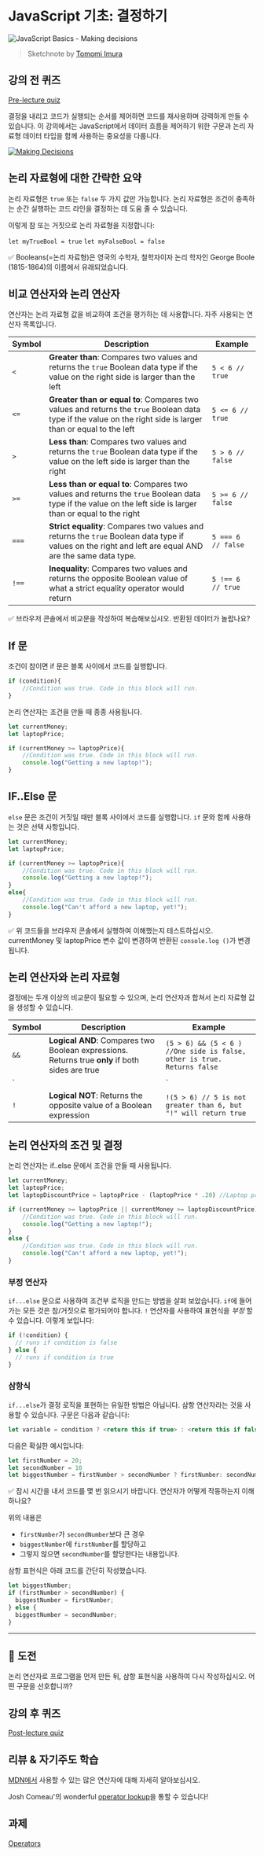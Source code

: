 # JavaScript 기초: 결정하기

![JavaScript Basics - Making decisions](/sketchnotes/webdev101-js-decisions.png)
> Sketchnote by [Tomomi Imura](https://twitter.com/girlie_mac)

## 강의 전 퀴즈
[Pre-lecture quiz](https://calm-wave-0d1a32b03.1.azurestaticapps.net/quiz/11?loc=ko)

결정을 내리고 코드가 실행되는 순서를 제어하면 코드를 재사용하며 강력하게 만들 수 있습니다. 이 강의에서는 JavaScript에서 데이터 흐름을 제어하기 위한 구문과 논리 자료형 데이터 타입을 함께 사용하는 중요성을 다룹니다.

[![Making Decisions](https://img.youtube.com/vi/SxTp8j-fMMY/0.jpg)](https://youtube.com/watch?v=SxTp8j-fMMY "Making Decisions")

## 논리 자료형에 대한 간략한 요약

논리 자료형은 `true` 또는 `false` 두 가지 값만 가능합니다. 논리 자료형은 조건이 충족하는 순간 실행하는 코드 라인을 결정하는 데 도움 줄 수 있습니다.

이렇게 참 또는 거짓으로 논리 자료형을 지정합니다:

`let myTrueBool = true`
`let myFalseBool = false`

✅ Booleans(=논리 자료형)은 영국의 수학자, 철학자이자 논리 학자인 George Boole (1815-1864)의 이름에서 유래되었습니다.

## 비교 연산자와 논리 연산자

연산자는 논리 자료형 값을 비교하여 조건을 평가하는 데 사용합니다. 자주 사용되는 연산자 목록입니다.

| Symbol | Description                                                                                                                                                   | Example            |
| ------ | ------------------------------------------------------------------------------------------------------------------------------------------------------------- | ------------------ |
| `<`    | **Greater than**: Compares two values and returns the `true` Boolean data type if the value on the right side is larger than the left                         | `5 < 6 // true`    |
| `<=`   | **Greater than or equal to**: Compares two values and returns the `true` Boolean data type if the value on the right side is larger than or equal to the left | `5 <= 6 // true`   |
| `>`    | **Less than**: Compares two values and returns the `true` Boolean data type if the value on the left side is larger than the right                            | `5 > 6 // false`   |
| `>=`   | **Less than or equal to**: Compares two values and returns the `true` Boolean data type if the value on the left side is larger than or equal to the right    | `5 >= 6 // false`  |
| `===`  | **Strict equality**: Compares two values and returns the `true` Boolean data type if values on the right and left are equal AND are the same data type.       | `5 === 6 // false` |
| `!==`  | **Inequality**: Compares two values and returns the opposite Boolean value of what a strict equality operator would return                                    | `5 !== 6 // true`  |

✅ 브라우저 콘솔에서 비교문을 작성하여 복습해보십시오. 반환된 데이터가 놀랍나요?

## If 문

조건이 참이면 if 문은 블록 사이에서 코드를 실행합니다.

```javascript
if (condition){
    //Condition was true. Code in this block will run.
}
```

논리 연산자는 조건을 만들 때 종종 사용됩니다.

```javascript
let currentMoney;
let laptopPrice;

if (currentMoney >= laptopPrice){
    //Condition was true. Code in this block will run.
    console.log("Getting a new laptop!");
}
```

## IF..Else 문

`else` 문은 조건이 거짓일 때만 블록 사이에서 코드를 실행합니다. `if` 문와 함께 사용하는 것은 선택 사항입니다.

```javascript
let currentMoney;
let laptopPrice;

if (currentMoney >= laptopPrice){
    //Condition was true. Code in this block will run.
    console.log("Getting a new laptop!");
}
else{
    //Condition was true. Code in this block will run.
    console.log("Can't afford a new laptop, yet!");
}
```

✅ 위 코드들을 브라우저 콘솔에서 실행하여 이해했는지 테스트하십시오. currentMoney 및 laptopPrice 변수 값이 변경하여 반환된 `console.log ()`가 변경됩니다.

## 논리 연산자와 논리 자료형

결정에는 두개 이상의 비교문이 필요할 수 있으며, 논리 연산자과 합쳐서 논리 자료형 값을 생성할 수 있습니다.

| Symbol | Description                                                                                     | Example                                                                 |
| ------ | ----------------------------------------------------------------------------------------------- | ----------------------------------------------------------------------- |
| `&&`   | **Logical AND**: Compares two Boolean expressions. Returns true **only** if both sides are true | `(5 > 6) && (5 < 6 ) //One side is false, other is true. Returns false` |
| `||`   | **Logical OR**: Compares two Boolean expressions. Returns true if at least one side is true     | `(5 > 6) || (5 < 6) //One side is false, other is true. Returns true`   |
| `!`    | **Logical NOT**: Returns the opposite value of a Boolean expression                             | `!(5 > 6) // 5 is not greater than 6, but "!" will return true`         |

## 논리 연산자의 조건 및 결정

논리 연산자는 if..else 문에서 조건을 만들 때 사용됩니다.

```javascript
let currentMoney;
let laptopPrice;
let laptopDiscountPrice = laptopPrice - (laptopPrice * .20) //Laptop price at 20 percent off

if (currentMoney >= laptopPrice || currentMoney >= laptopDiscountPrice){
    //Condition was true. Code in this block will run.
    console.log("Getting a new laptop!");
}
else {
    //Condition was true. Code in this block will run.
    console.log("Can't afford a new laptop, yet!");
}
```

### 부정 연산자

`if...else` 문으로 사용하여 조건부 로직을 만드는 방법을 살펴 보았습니다. `if`에 들어가는 모든 것은 참/거짓으로 평가되어야 합니다. `!` 연산자를 사용하여 표현식을 _부정_ 할 수 있습니다. 이렇게 보입니다:

```javascript
if (!condition) {
  // runs if condition is false
} else {
  // runs if condition is true
}
```

### 삼항식

`if...else`가 결정 로직을 표현하는 유일한 방법은 아닙니다. 삼항 연산자라는 것을 사용할 수 있습니다. 구문은 다음과 같습니다:

```javascript
let variable = condition ? <return this if true> : <return this if false>`
```

다음은 확실한 예시입니다:

```javascript
let firstNumber = 20;
let secondNumber = 10
let biggestNumber = firstNumber > secondNumber ? firstNumber: secondNumber;
```

✅ 잠시 시간을 내서 코드를 몇 번 읽으시기 바랍니다. 연산자가 어떻게 작동하는지 이해하나요?

위의 내용은
- `firstNumber`가 `secondNumber`보다 큰 경우
- `biggestNumber`에 `firstNumber`를 할당하고
- 그렇지 않으면 `secondNumber`를 할당한다는 내용입니다.
  
삼항 표현식은 아래 코드를 간단히 작성했습니다.

```javascript
let biggestNumber;
if (firstNumber > secondNumber) {
  biggestNumber = firstNumber;
} else {
  biggestNumber = secondNumber;
}
```

---

## 🚀 도전

논리 연산자로 프로그램을 먼저 만든 뒤, 삼항 표현식을 사용하여 다시 작성하십시오. 어떤 구문을 선호합니까?

## 강의 후 퀴즈
[Post-lecture quiz](https://calm-wave-0d1a32b03.1.azurestaticapps.net/quiz/12?loc=ko)

## 리뷰 & 자기주도 학습

[MDN에서](https://developer.mozilla.org/docs/Web/JavaScript/Reference/Operators) 사용할 수 있는 많은 연산자에 대해 자세히 알아보십시오.

Josh Comeau'의 wonderful [operator lookup](https://joshwcomeau.com/operator-lookup/)을 통할 수 있습니다!

## 과제

[Operators](../assignment.md)
